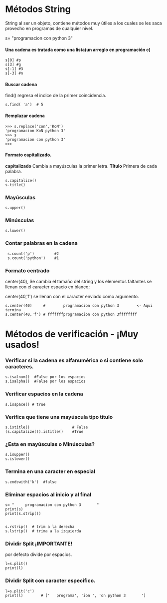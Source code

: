 # Métodos String
String al ser un objeto, contiene métodos muy útiles a los cuales se les saca provecho en programas de cualquier nivel.


s= "programacion con python 3"

#### Una cadena es tratada como una lista(un arreglo en programación c)
```
s[0] #p
s[3] #g
s[-1] #3
s[-3] #n

```

#### Buscar cadena
find() regresa el indice de la primer coincidencia.
```
s.find( 'a')  # 5
```

#### Remplazar cadena

```
>>> s.replace('con','KoN')
'programacion KoN python 3'
>>> s
'programacion con python 3'
>>>
```


#### Formato capitalizado.
**capitalizado**
  Cambia a mayúsculas la primer letra.
**Título**
  Primera de cada palabra.
```
s.capitalize()
s.title()
```

### Mayúsculas
```
s.upper()
```



### Minúsculas



```
s.lower()
```



### Contar palabras en la cadena


```
 s.count('p')         #2
 s.count('python')    #1
```


### Formato centrado
center(40), Se cambia el tamaño del string y los elementos faltantes se llenan con el caracter espacio en blanco;

center(40,'f') se llenan con el caracter enviado como argumento.

```
s.center(40)     #        programacion con python 3        <- Aqui termina
s.center(40,'f') # fffffffprogramacion con python 3ffffffff
```



# Métodos de verificación - ¡Muy usados!

### Verificar si la cadena es alfanumérica o si contiene solo caracteres.

```
s.isalnum()  #False por los espacios
s.isalpha()  #False por los espacios
```



### Verificar espacios en la cadena

```
s.isspace() # true
```





### Verifica que tiene una mayúscula tipo titulo
```
s.istitle()                   # False
(s.capitalize()).istitle()    #True
```



### ¿Esta en mayúsculas o Minúsculas?
```
s.isupper()
s.islower()
```




### Termina en una caracter en especial
```
s.endswith('k')  #false
```





###  Eliminar espacios al inicio y al final
```
s= "     programacion con python 3       "
print(s)
print(s.strip())


s.rstrip()  # trim a la derecha
s.lstrip()  # trima a la izquierda
```





###  Dividir Split ¡IMPORTANTE!
por defecto divide por espacios.
```
l=s.plit()
print(l)
```

###  Dividir Split  con caracter específico.
```
l=s.plit('c')
print(l)        # ['   programa', 'ion ', 'on python 3       ']
```




###
```

```




###
```

```




###
```

```




###
```

```
